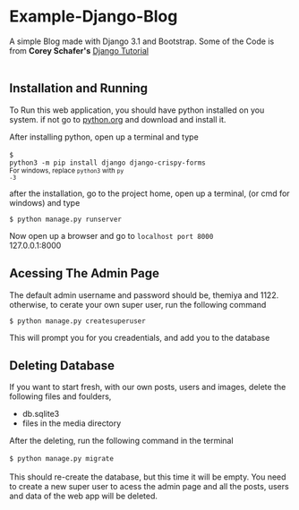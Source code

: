 # Example-Django-Blog
A simple Blog made with Django 3.1 and Bootstrap.
Some of the Code is from **Corey Schafer's** <a href="https://www.youtube.com/channel/UCCezIgC97PvUuR4_gbFUs5g">Django Tutorial</a><br><br>

## Installation and Running
To Run this web application, you should have python installed on you system.
if not go to <a href="https://www.python.org">python.org</a> and download and install it.

After installing python, open up a terminal and type<br><br>
<code>$ python3 -m pip install django django-crispy-forms</code><br>
<small>For windows, replace <code>python3</code> with <code>py -3</code></small>

after the installation, go to the project home, open up a terminal, (or cmd for windows) and type<br>

<code>$ python manage.py runserver</code>

Now open up a browser and go to <code>localhost port 8000</code><br>
<a herf="https://localhost:8000">127.0.0.1:8000</a>

## Acessing The Admin Page
The default admin username and password should be, themiya and 1122.
otherwise, to cerate your own super user, run the following command<br>

<code>$ python manage.py createsuperuser</code><br>

This will prompt you for you creadentials, and add you to the database

## Deleting Database
If you want to start fresh, with our own posts, users and images, delete the following files and foulders,
<ul>
    <li>db.sqlite3</i>
    <li>files in the media directory</li>
</ul>
After the deleting, run the following command in the terminal<br><br>
<code>$ python manage.py migrate</code><br>
<br>
This should re-create the database, but this time it will be empty.
You need to create a new super user to acess the admin page and all the posts, users and data of the web app will be deleted.